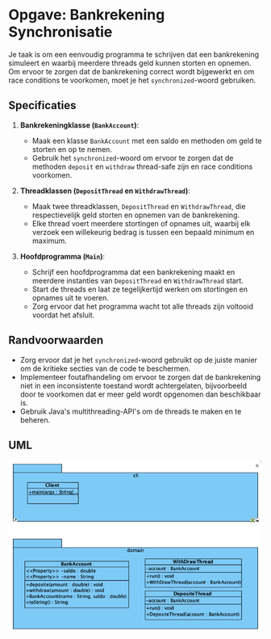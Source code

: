 # Opgave: Bankrekening Synchronisatie

Je taak is om een eenvoudig programma te schrijven dat een bankrekening simuleert en waarbij meerdere threads geld kunnen storten en opnemen. Om ervoor te zorgen dat de bankrekening correct wordt bijgewerkt en om race conditions te voorkomen, moet je het `synchronized`-woord gebruiken.

## Specificaties

1. **Bankrekeningklasse (`BankAccount`)**:
   - Maak een klasse `BankAccount` met een saldo en methoden om geld te storten en op te nemen.
   - Gebruik het `synchronized`-woord om ervoor te zorgen dat de methoden `deposit` en `withdraw` thread-safe zijn en race conditions voorkomen.

2. **Threadklassen (`DepositThread` en `WithdrawThread`)**:
   - Maak twee threadklassen, `DepositThread` en `WithdrawThread`, die respectievelijk geld storten en opnemen van de bankrekening.
   - Elke thread voert meerdere stortingen of opnames uit, waarbij elk verzoek een willekeurig bedrag is tussen een bepaald minimum en maximum.

3. **Hoofdprogramma (`Main`)**:
   - Schrijf een hoofdprogramma dat een bankrekening maakt en meerdere instanties van `DepositThread` en `WithdrawThread` start.
   - Start de threads en laat ze tegelijkertijd werken om stortingen en opnames uit te voeren.
   - Zorg ervoor dat het programma wacht tot alle threads zijn voltooid voordat het afsluit.

## Randvoorwaarden

- Zorg ervoor dat je het `synchronized`-woord gebruikt op de juiste manier om de kritieke secties van de code te beschermen.
- Implementeer foutafhandeling om ervoor te zorgen dat de bankrekening niet in een inconsistente toestand wordt achtergelaten, bijvoorbeeld door te voorkomen dat er meer geld wordt opgenomen dan beschikbaar is.
- Gebruik Java's multithreading-API's om de threads te maken en te beheren.

## UML

![Bankrekening Synchronisatie UML](./uml/uml.png)
